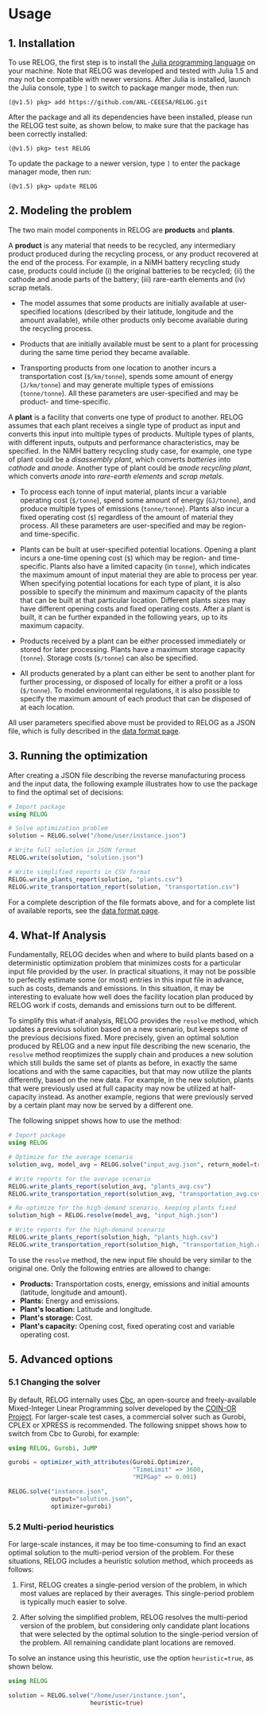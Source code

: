 Usage
=====

## 1. Installation

To use RELOG, the first step is to install the [Julia programming language](https://julialang.org/) on your machine. Note that RELOG was developed and tested with Julia 1.5 and may not be compatible with newer versions. After Julia is installed, launch the Julia console, type `]` to switch to package manger mode, then run:

```text
(@v1.5) pkg> add https://github.com/ANL-CEEESA/RELOG.git
```

After the package and all its dependencies have been installed, please run the RELOG test suite, as shown below, to make sure that the package has been correctly installed:

```text
(@v1.5) pkg> test RELOG
```

To update the package to a newer version, type `]` to enter the package manager mode, then run:

```text
(@v1.5) pkg> update RELOG
```

## 2. Modeling the problem

The two main model components in RELOG are **products** and **plants**.

A **product** is any material that needs to be recycled, any intermediary product produced during the recycling process, or any product recovered at the end of the process. For example, in a NiMH battery recycling study case, products could include (i) the original batteries to be recycled; (ii) the cathode and anode parts of the battery; (iii) rare-earth elements and (iv) scrap metals.

* The model assumes that some products are initially available at user-specified locations (described by their latitude, longitude and the amount available), while other products only become available during the recycling process.

* Products that are initially available must be sent to a plant for processing during the same time period they became available.

* Transporting products from one location to another incurs a transportation cost (`$/km/tonne`), spends some amount of energy (`J/km/tonne`) and may generate multiple types of emissions (`tonne/tonne`). All these parameters are user-specified and may be product- and time-specific.

A **plant** is a facility that converts one type of product to another. RELOG assumes that each plant receives a single type of product as input and converts this input into multiple types of products. Multiple types of plants, with different inputs, outputs and performance characteristics, may be specified. In the NiMH battery recycling study case, for example, one type of plant could be a *disassembly plant*, which converts *batteries* into *cathode* and *anode*. Another type of plant could be *anode recycling plant*, which converts *anode* into *rare-earth elements* and *scrap metals*.

* To process each tonne of input material, plants incur a variable operating cost (`$/tonne`), spend some amount of energy (`GJ/tonne`), and produce multiple types of emissions (`tonne/tonne`). Plants also incur a fixed operating cost (`$`) regardless of the amount of material they process. All these parameters are user-specified and may be region- and time-specific.

* Plants can be built at user-specified potential locations. Opening a plant incurs a one-time opening cost (`$`) which may be region- and time-specific. Plants also have a limited capacity (in `tonne`), which indicates the maximum amount of input material they are able to process per year. When specifying potential locations for each type of plant, it is also possible to specify the minimum and maximum capacity of the plants that can be built at that particular location. Different plants sizes may have different opening costs and fixed operating costs. After a plant is built, it can be further expanded in the following years, up to its maximum capacity.

* Products received by a plant can be either processed immediately or stored for later processing. Plants have a maximum storage capacity (`tonne`). Storage costs (`$/tonne`) can also be specified.

* All products generated by a plant can either be sent to another plant for further processing, or disposed of locally for either a profit or a loss (`$/tonne`). To model environmental regulations, it is also possible to specify the maximum amount of each product that can be disposed of at each location.

All user parameters specified above must be provided to RELOG as a JSON file, which is fully described in the [data format page](format.md).

## 3. Running the optimization

After creating a JSON file describing the reverse manufacturing process and the input data, the following example illustrates how to use the package to find the optimal set of decisions:

```julia
# Import package
using RELOG

# Solve optimization problem
solution = RELOG.solve("/home/user/instance.json")

# Write full solution in JSON format
RELOG.write(solution, "solution.json")

# Write simplified reports in CSV format
RELOG.write_plants_report(solution, "plants.csv")
RELOG.write_transportation_report(solution, "transportation.csv")
```

For a complete description of the file formats above, and for a complete list of available reports, see the [data format page](format.md).

## 4. What-If Analysis

Fundamentally, RELOG decides when and where to build plants based on a deterministic optimization problem that minimizes costs for a particular input file provided by the user. In practical situations, it may not be possible to perfectly estimate some (or most) entries in this input file in advance, such as costs, demands and emissions. In this situation, it may be interesting to evaluate how well does the facility location plan produced by RELOG work if costs, demands and emissions turn out to be different.

To simplify this what-if analysis, RELOG provides the `resolve` method, which updates a previous solution based on a new scenario, but keeps some of the previous decisions fixed. More precisely, given an optimal solution produced by RELOG and a new input file describing the new scenario, the `resolve` method reoptimizes the supply chain and produces a new solution which still builds the same set of plants as before, in exactly the same locations and with the same capacities, but that may now utilize the plants differently, based on the new data. For example, in the new solution, plants that were previously used at full capacity may now be utilized at half-capacity instead. As another example, regions that were previously served by a certain plant may now be served by a different one.

The following snippet shows how to use the method:

```julia
# Import package
using RELOG

# Optimize for the average scenario
solution_avg, model_avg = RELOG.solve("input_avg.json", return_model=true)

# Write reports for the average scenario
RELOG.write_plants_report(solution_avg, "plants_avg.csv")
RELOG.write_transportation_report(solution_avg, "transportation_avg.csv")

# Re-optimize for the high-demand scenario, keeping plants fixed
solution_high = RELOG.resolve(model_avg, "input_high.json")

# Write reports for the high-demand scenario
RELOG.write_plants_report(solution_high, "plants_high.csv")
RELOG.write_transportation_report(solution_high, "transportation_high.csv")
```

To use the `resolve` method, the new input file should be very similar to the original one. Only the following entries are allowed to change:

- **Products:** Transportation costs, energy, emissions and initial amounts (latitude, longitude and amount).
- **Plants:** Energy and emissions.
- **Plant's location:** Latitude and longitude.
- **Plant's storage:** Cost.
- **Plant's capacity:** Opening cost, fixed operating cost and variable operating cost.


## 5. Advanced options

### 5.1 Changing the solver

By default, RELOG internally uses [Cbc](https://github.com/coin-or/Cbc), an open-source and freely-available Mixed-Integer Linear Programming solver developed by the [COIN-OR Project](https://www.coin-or.org/). For larger-scale test cases, a commercial solver such as Gurobi, CPLEX or XPRESS is recommended. The following snippet shows how to switch from Cbc to Gurobi, for example:

```julia
using RELOG, Gurobi, JuMP

gurobi = optimizer_with_attributes(Gurobi.Optimizer,
                                   "TimeLimit" => 3600,
                                   "MIPGap" => 0.001)

RELOG.solve("instance.json",
            output="solution.json",
            optimizer=gurobi)
```

### 5.2 Multi-period heuristics

For large-scale instances, it may be too time-consuming to find an exact optimal solution to the multi-period version of the problem. For these situations, RELOG includes a heuristic solution method, which proceeds as follows:

1. First, RELOG creates a single-period version of the problem, in which most values are replaced by their averages. This single-period problem is typically much easier to solve.

2. After solving the simplified problem, RELOG resolves the multi-period version of the problem, but considering only candidate plant locations that were selected by the optimal solution to the single-period version of the problem. All remaining candidate plant locations are removed.

To solve an instance using this heuristic, use the option `heuristic=true`, as shown below.

```julia
using RELOG

solution = RELOG.solve("/home/user/instance.json",
                       heuristic=true)
```
